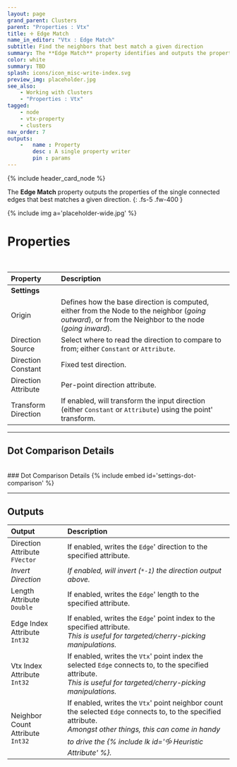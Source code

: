 ```yaml
---
layout: page
grand_parent: Clusters
parent: "Properties : Vtx"
title: 🝊 Edge Match
name_in_editor: "Vtx : Edge Match"
subtitle: Find the neighbors that best match a given direction
summary: The **Edge Match** property identifies and outputs the properties of the edge connected to a vertex that best aligns with a specified direction, offering options for customizing direction sources and writing edge attributes like length, direction, and indices.
color: white
summary: TBD
splash: icons/icon_misc-write-index.svg
preview_img: placeholder.jpg
see_also: 
    - Working with Clusters
    - "Properties : Vtx"
tagged: 
    - node
    - vtx-property
    - clusters
nav_order: 7
outputs:
    -   name : Property
        desc : A single property writer
        pin : params
---
```


{% include header_card_node %}

The **Edge Match** property outputs the properties of the single connected edges that best matches a given direction.
{: .fs-5 .fw-400 } 

{% include img a='placeholder-wide.jpg' %}

# Properties
<br>

| Property       | Description          |
|:-------------|:------------------|
|**Settings**||
| Origin           | Defines how the base direction is computed, either from the Node to the neighbor (*going outward*), or from the Neighbor to the node (*going inward*).  |
| Direction Source | Select where to read the direction to compare to from; either `Constant` or `Attribute`. |
| Direction Constant | Fixed test direction. |
| Direction Attribute | Per-point direction attribute. |
| Transform Direction | If enabled, will transform the input direction (either `Constant` or `Attribute`) using the point' transform. |

---
## Dot Comparison Details
<br>
### Dot Comparison Details
{% include embed id='settings-dot-comparison' %}

---
## Outputs

| Output       | Description          |
|:-------------|:------------------|
| Direction Attribute<br>`FVector`           | If enabled, writes the `Edge`' direction to the specified attribute. |
| *Invert Direction* | *If enabled, will invert (`*-1`) the direction output above.* |
| Length Attribute<br>`Double` | If enabled, writes the `Edge`' length to the specified attribute. |
| Edge Index Attribute<br>`Int32` | If enabled, writes the `Edge`' point index to the specified attribute.<br>*This is useful for targeted/cherry-picking manipulations.* |
| Vtx Index Attribute<br>`Int32` | If enabled, writes the `Vtx`' point index the selected `Edge` connects to, to the specified attribute.<br>*This is useful for targeted/cherry-picking manipulations.* |
| Neighbor Count Attribute<br>`Int32` | If enabled, writes the `Vtx`' point neighbor count the selected `Edge` connects to, to the specified attribute.<br>*Amongst other things, this can come in handy to drive the {% include lk id='🝰 Heuristic Attribute' %}.* |